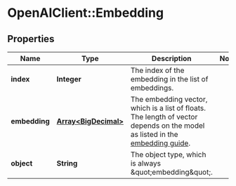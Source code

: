 # OpenAIClient::Embedding

## Properties
Name | Type | Description | Notes
------------ | ------------- | ------------- | -------------
**index** | **Integer** | The index of the embedding in the list of embeddings. | 
**embedding** | [**Array&lt;BigDecimal&gt;**](BigDecimal.md) | The embedding vector, which is a list of floats. The length of vector depends on the model as listed in the [embedding guide](/docs/guides/embeddings).  | 
**object** | **String** | The object type, which is always \&quot;embedding\&quot;. | 

